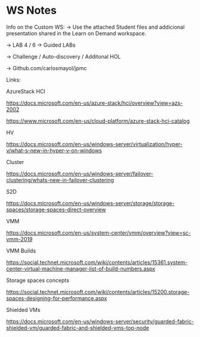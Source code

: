 # WS Notes

Info on the Custom WS:
-> Use the attached Student files and addicional presentation shared in the Learn on Demand workspace.

-> LAB 4 / 6 -> Guided LABs

-> Challenge / Auto-discovery / Additonal HOL

-> Github.com/carlosmayol/jpmc

Links:

AzureStack HCI

<https://docs.microsoft.com/en-us/azure-stack/hci/overview?view=azs-2002>

<https://www.microsoft.com/en-us/cloud-platform/azure-stack-hci-catalog>

HV

<https://docs.microsoft.com/en-us/windows-server/virtualization/hyper-v/what-s-new-in-hyper-v-on-windows>

Cluster

<https://docs.microsoft.com/en-us/windows-server/failover-clustering/whats-new-in-failover-clustering>

S2D

<https://docs.microsoft.com/en-us/windows-server/storage/storage-spaces/storage-spaces-direct-overview>

VMM

<https://docs.microsoft.com/en-us/system-center/vmm/overview?view=sc-vmm-2019>

VMM Builds

<https://social.technet.microsoft.com/wiki/contents/articles/15361.system-center-virtual-machine-manager-list-of-build-numbers.aspx>

Storage spaces concepts

<https://social.technet.microsoft.com/wiki/contents/articles/15200.storage-spaces-designing-for-performance.aspx>

Shielded VMs

<https://docs.microsoft.com/en-us/windows-server/security/guarded-fabric-shielded-vm/guarded-fabric-and-shielded-vms-top-node>
